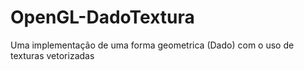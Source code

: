 # OpenGL-DadoTextura
 Uma implementação de uma forma geometrica (Dado) com o uso de texturas vetorizadas
